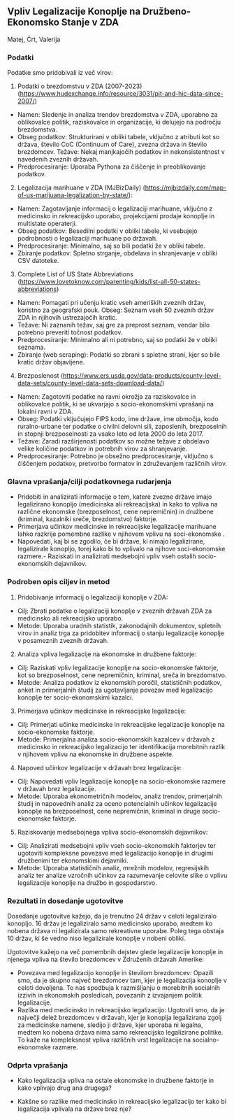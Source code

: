 ## Vpliv Legalizacije Konoplje na Družbeno-Ekonomsko Stanje v ZDA

Matej, Črt, Valerija

### Podatki

Podatke smo pridobivali iz več virov:

1. Podatki o brezdomstvu v ZDA (2007-2023) (https://www.hudexchange.info/resource/3031/pit-and-hic-data-since-2007/)
- Namen: Sledenje in analiza trendov brezdomstva v ZDA, uporabno za oblikovalce politik, raziskovalce in organizacije, ki delujejo na področju brezdomstva.
- Obseg podatkov: Strukturirani v obliki tabele, vključno z atributi kot so država, število CoC (Continuum of Care), zvezna država in število brezdomcev. Težave: Nekaj manjkajočih podatkov in nekonsistentnost v navedenih zveznih državah.
 - Predprocesiranje: Uporaba Pythona za čiščenje in preoblikovanje podatkov.
 
 2. Legalizacija marihuane v ZDA (MJBizDaily) (https://mjbizdaily.com/map-of-us-marijuana-legalization-by-state/):
- Namen: Zagotavljanje informacij o legalizaciji marihuane, vključno z medicinsko in rekreacijsko uporabo, projekcijami prodaje konoplje in multistate operaterji.
- Obseg podatkov: Besedilni podatki v obliki tabele, ki vsebujejo podrobnosti o legalizaciji marihuane po državah.
- Predprocesiranje: Minimalno, saj so bili podatki že v obliki tabele. 
- Zbiranje podatkov: Spletno strganje, obdelava in shranjevanje v obliki CSV datoteke. 

3. Complete List of US State Abbreviations (https://www.lovetoknow.com/parenting/kids/list-all-50-states-abbreviations)
- Namen: Pomagati pri učenju kratic vseh ameriških zveznih držav, koristno za geografski pouk. Obseg: Seznam vseh 50 zveznih držav ZDA in njihovih ustrezajočih kratic.
- Težave: Ni zaznanih težav, saj gre za preprost seznam, vendar bilo potrebno preveriti točnost podatkov.
- Predprocesiranje: Minimalno ali ni potrebno, saj so podatki že v obliki seznama.
- Zbiranje (web scraping): Podatki so zbrani s spletne strani, kjer so bile kratic držav objavljene.

4. Brezposlenost (https://www.ers.usda.gov/data-products/county-level-data-sets/county-level-data-sets-download-data/)
- Namen: Zagotoviti podatke na ravni okrožja za raziskovalce in oblikovalce politik, ki se ukvarjajo s socio-ekonomskimi vprašanji na lokalni ravni v ZDA.
- Obseg: Podatki vključujejo FIPS kodo, ime države, ime območja, kodo ruralno-urbane ter podatke o civilni delovni sili, zaposlenih, brezposelnih in stopnji brezposelnosti za vsako leto od leta 2000 do leta 2017.
- Težave: Zaradi razširjenosti podatkov so možne težave z obdelavo velike količine podatkov in potrebnih virov za shranjevanje.
- Predprocesiranje: Potrebno je obsežno predprocesiranje, vključno s čiščenjem podatkov, pretvorbo formatov in združevanjem različnih virov.

### Glavna vprašanja/cilji podatkovnega rudarjenja

- Pridobiti in analizirati informacije o tem, katere zvezne države imajo legalizirano konopljo (medicinska ali rekreacijska) in kako to vpliva na različne ekonomske (brezposelnost, cene nepremičnin) in družbene (kriminal, kazalniki sreče, brezdomstvo) faktorje.
- Primerjava učinkov medicinske in rekreacijske legalizacije marihuane lahko razkrije pomembne razlike v njihovem vplivu na soci-ekonomske .
- Napovedati, kaj bi se zgodilo, če bi države, ki nimajo legalizirane, legalizirale konopljo, torej kako bi to vplivalo na njihove soci-ekonomske razmere.- Raziskati in analizirati medsebojni vpliv vseh ostalih socio-ekonomskih dejavnikov.

### Podroben opis ciljev in metod

1.  Pridobivanje informacij o legalizaciji konoplje v ZDA:

-   Cilj: Zbrati podatke o legalizaciji konoplje v zveznih državah ZDA za medicinsko ali rekreacijsko uporabo.
-   Metode: Uporaba uradnih statistik, zakonodajnih dokumentov, spletnih virov in analiz trga za pridobitev informacij o stanju legalizacije konoplje v posameznih zveznih državah.

2.  Analiza vpliva legalizacije na ekonomske in družbene faktorje:

-   Cilj: Raziskati vpliv legalizacije konoplje na socio-ekonomske faktorje, kot so brezposelnost, cene nepremičnin, kriminal, sreča in brezdomstvo.
-   Metode: Analiza podatkov iz ekonomskih poročil, statističnih podatkov, anket in primerjalnih študij za ugotavljanje povezav med legalizacijo konoplje ter socio-ekonomskimi kazalci.

3.  Primerjava učinkov medicinske in rekreacijske legalizacije:

-   Cilj: Primerjati učinke medicinske in rekreacijske legalizacije konoplje na socio-ekonomske faktorje.
-   Metode: Primerjalna analiza socio-ekonomskih kazalcev v državah z medicinsko in rekreacijsko legalizacijo ter identifikacija morebitnih razlik v njihovem vplivu na ekonomske in družbene aspekte.

4.  Napoved učinkov legalizacije v državah brez legalizacije:

-   Cilj: Napovedati vpliv legalizacije konoplje na socio-ekonomske razmere v državah brez legalizacije.
-   Metode: Uporaba ekonometričnih modelov, analiz trendov, primerjalnih študij in napovednih analiz za oceno potencialnih učinkov legalizacije konoplje na brezposelnost, cene nepremičnin, kriminal in druge socio-ekonomske faktorje.

5.  Raziskovanje medsebojnega vpliva socio-ekonomskih dejavnikov:

-   Cilj: Analizirati medsebojni vpliv vseh socio-ekonomskih faktorjev ter ugotoviti kompleksne povezave med legalizacijo konoplje in drugimi družbenimi ter ekonomskimi dejavniki.
-   Metode: Uporaba statističnih analiz, mrežnih modelov, regresijskih analiz ter analize vzročnih učinkov za razumevanje celovite slike o vplivu legalizacije konoplje na družbo in gospodarstvo.

### Rezultati in dosedanje ugotovitve

Dosedanje ugotovitve kažejo, da je trenutno 24 držav v celoti legaliziralo konopljo. 16 držav je legaliziralo samo medicinsko uporabo, medtem ko nobena država ni legalizirala samo rekreativne uporabe. Poleg tega obstaja 10 držav, ki še vedno niso legalizirale konoplje v nobeni obliki.

Ugotovitve kažejo na več pomembnih dejstev glede legalizacije konoplje in njenega vpliva na število brezdomcev v Združenih državah Amerike:

- Povezava med legalizacijo konoplje in številom brezdomcev: Opazili smo, da je skupno največ brezdomcev tam, kjer je legalizacija konoplje v celoti dovoljena. To nas spodbuja k razmišljanju o morebitnih socialnih izzivih in ekonomskih posledicah, povezanih z izvajanjem politik legalizacije.
- Razlika med medicinsko in rekreacijsko legalizacijo: Ugotovili smo, da je največji delež brezdomcev v državah, kjer je konoplja legalizirana zgolj za medicinske namene, sledijo ji države, kjer uporaba ni legalna, medtem ko nobena država nima samo rekreacijsko legalizirane politike. To kaže na kompleksnost vpliva različnih vrst legalizacije na socialno-ekonomske razmere.

### Odprta vprašanja

-  Kako legalizacija vpliva na ostale ekonomske in družbene faktorje in kako vplivajo drug ana drugega?

- Kakšne so razlike med medicinsko in rekreacijsko legalizacijo ter kako bi legalizacija vplivala na države brez nje?